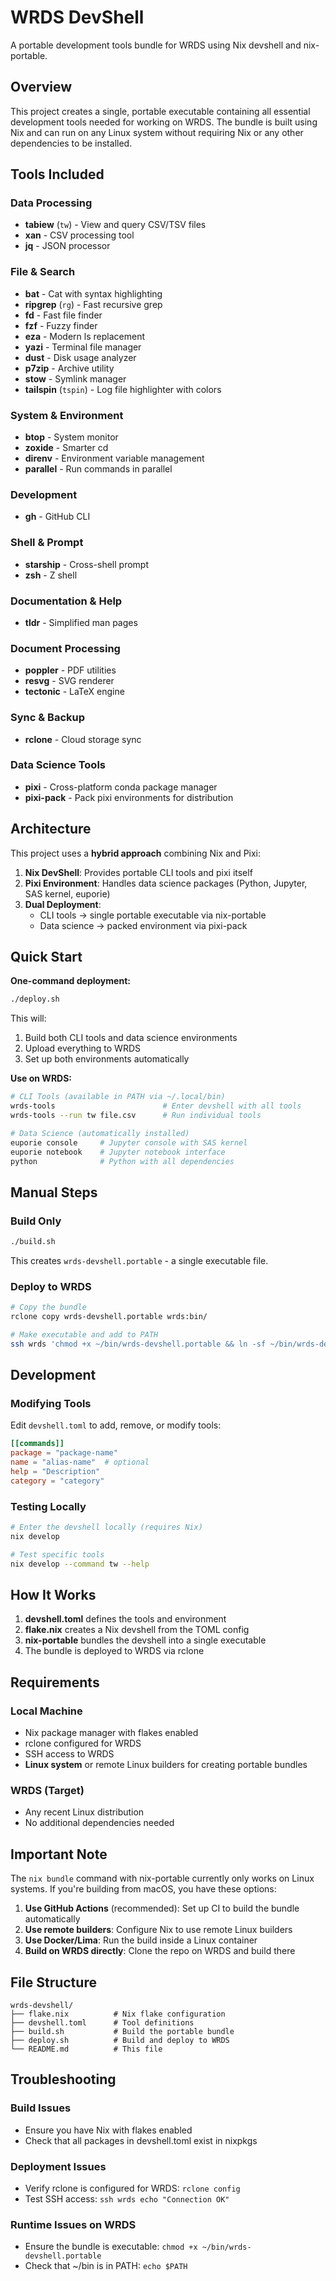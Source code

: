 # WRDS DevShell

A portable development tools bundle for WRDS using Nix devshell and nix-portable.

## Overview

This project creates a single, portable executable containing all essential development tools needed for working on WRDS. The bundle is built using Nix and can run on any Linux system without requiring Nix or any other dependencies to be installed.

## Tools Included

### Data Processing
- **tabiew** (`tw`) - View and query CSV/TSV files
- **xan** - CSV processing tool
- **jq** - JSON processor

### File & Search
- **bat** - Cat with syntax highlighting
- **ripgrep** (`rg`) - Fast recursive grep
- **fd** - Fast file finder
- **fzf** - Fuzzy finder
- **eza** - Modern ls replacement
- **yazi** - Terminal file manager
- **dust** - Disk usage analyzer
- **p7zip** - Archive utility
- **stow** - Symlink manager
- **tailspin** (`tspin`) - Log file highlighter with colors

### System & Environment
- **btop** - System monitor
- **zoxide** - Smarter cd
- **direnv** - Environment variable management
- **parallel** - Run commands in parallel

### Development
- **gh** - GitHub CLI

### Shell & Prompt
- **starship** - Cross-shell prompt
- **zsh** - Z shell

### Documentation & Help
- **tldr** - Simplified man pages

### Document Processing
- **poppler** - PDF utilities
- **resvg** - SVG renderer
- **tectonic** - LaTeX engine

### Sync & Backup
- **rclone** - Cloud storage sync

### Data Science Tools
- **pixi** - Cross-platform conda package manager
- **pixi-pack** - Pack pixi environments for distribution

## Architecture

This project uses a **hybrid approach** combining Nix and Pixi:

1. **Nix DevShell**: Provides portable CLI tools and pixi itself
2. **Pixi Environment**: Handles data science packages (Python, Jupyter, SAS kernel, euporie)
3. **Dual Deployment**:
   - CLI tools → single portable executable via nix-portable
   - Data science → packed environment via pixi-pack

## Quick Start

**One-command deployment:**
```bash
./deploy.sh
```

This will:
1. Build both CLI tools and data science environments
2. Upload everything to WRDS
3. Set up both environments automatically

**Use on WRDS:**
```bash
# CLI Tools (available in PATH via ~/.local/bin)
wrds-tools                        # Enter devshell with all tools
wrds-tools --run tw file.csv      # Run individual tools

# Data Science (automatically installed)
euporie console     # Jupyter console with SAS kernel
euporie notebook    # Jupyter notebook interface
python              # Python with all dependencies
```

## Manual Steps

### Build Only
```bash
./build.sh
```
This creates `wrds-devshell.portable` - a single executable file.

### Deploy to WRDS
```bash
# Copy the bundle
rclone copy wrds-devshell.portable wrds:bin/

# Make executable and add to PATH
ssh wrds 'chmod +x ~/bin/wrds-devshell.portable && ln -sf ~/bin/wrds-devshell.portable ~/bin/wrds-tools'
```

## Development

### Modifying Tools

Edit `devshell.toml` to add, remove, or modify tools:

```toml
[[commands]]
package = "package-name"
name = "alias-name"  # optional
help = "Description"
category = "category"
```

### Testing Locally

```bash
# Enter the devshell locally (requires Nix)
nix develop

# Test specific tools
nix develop --command tw --help
```

## How It Works

1. **devshell.toml** defines the tools and environment
2. **flake.nix** creates a Nix devshell from the TOML config
3. **nix-portable** bundles the devshell into a single executable
4. The bundle is deployed to WRDS via rclone

## Requirements

### Local Machine
- Nix package manager with flakes enabled
- rclone configured for WRDS
- SSH access to WRDS
- **Linux system** or remote Linux builders for creating portable bundles

### WRDS (Target)
- Any recent Linux distribution
- No additional dependencies needed

## Important Note

The `nix bundle` command with nix-portable currently only works on Linux systems. If you're building from macOS, you have these options:

1. **Use GitHub Actions** (recommended): Set up CI to build the bundle automatically
2. **Use remote builders**: Configure Nix to use remote Linux builders
3. **Use Docker/Lima**: Run the build inside a Linux container
4. **Build on WRDS directly**: Clone the repo on WRDS and build there

## File Structure

```
wrds-devshell/
├── flake.nix          # Nix flake configuration
├── devshell.toml      # Tool definitions
├── build.sh           # Build the portable bundle
├── deploy.sh          # Build and deploy to WRDS
└── README.md          # This file
```

## Troubleshooting

### Build Issues
- Ensure you have Nix with flakes enabled
- Check that all packages in devshell.toml exist in nixpkgs

### Deployment Issues
- Verify rclone is configured for WRDS: `rclone config`
- Test SSH access: `ssh wrds echo "Connection OK"`

### Runtime Issues on WRDS
- Ensure the bundle is executable: `chmod +x ~/bin/wrds-devshell.portable`
- Check that ~/bin is in PATH: `echo $PATH`